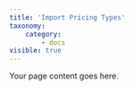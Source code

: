 ```yaml
---
title: 'Import Pricing Types'
taxonomy:
    category:
        - docs
visible: true
---
```


Your page content goes here.